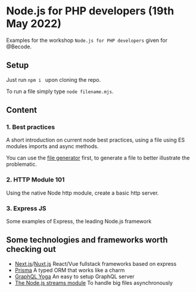 # Node.js for PHP developers (19th May 2022)

Examples for the workshop `Node.js for PHP developers` given for @Becode.

## Setup

Just run `npm i ` upon cloning the repo.

To run a file simply type `node filename.mjs`.

## Content

### 1. Best practices

A short introduction on current node best practices, using a file using ES modules imports and async methods.

You can use the [file generator](./snippets/1.open_a_file/0.createHugeFile.mjs) first, to generate a file to better illustrate the problematic.

### 2. HTTP Module 101

Using the native Node http module, create a basic http server.

### 3. Express JS

Some examples of Express, the leading Node.js framework

## Some technologies and frameworks worth checking out

- [Next.js](https://nextjs.org/)/[Nuxt.js](https://nuxtjs.org/) React/Vue fullstack frameworks based on express
- [Prisma](https://www.prisma.io/) A typed ORM that works like a charm
- [GraphQL Yoga](https://www.graphql-yoga.com/) An easy to setup GraphQL server
- [The Node.js streams module](https://nodejs.dev/learn/nodejs-streams) To handle big files asynchronously
